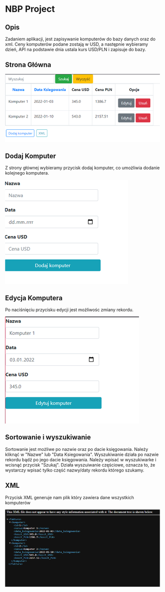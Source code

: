 # NBP Project

## Opis

Zadaniem aplikacji, jest zapisywanie komputerów do bazy danych oraz do xml. Ceny komputerów podane zostają w USD, a następnie wybieramy dzień, API na podstawie dnia ustala kurs USD/PLN i zapisuje do bazy.

## Strona Główna

<img src="/img/1.png"> <br>

## Dodaj Komputer
Z strony głównej wybieramy przycisk dodaj komputer, co umożliwia dodanie kolejnego komputera.

<img src="/img/2.png"> <br>

## Edycja Komputera

Po naciśnięciu przycisku edycji jest możliwośc zmiany rekordu.

<img src="/img/3.png"> <br>

## Sortowanie i wyszukiwanie

Sortowanie jest możliwe po nazwie oraz po dacie księgowania. Należy kliknąć w "Nazwe" lub "Data Ksiegowania". 
Wyszukiwanie działa po nazwie rekordu bądź po jego dacie księgowania. Należy wpisać w wyszukiwarke i wcisnąć przycisk "Szukaj". Działa wyszuiwanie częściowe, oznacza to, że wystarczy wpisać tylko część nazwy/daty rekordu którego szukamy.


## XML

Przycisk XML generuje nam plik który zawiera dane wszystkich komputerów 

<img src="/img/4.png">








